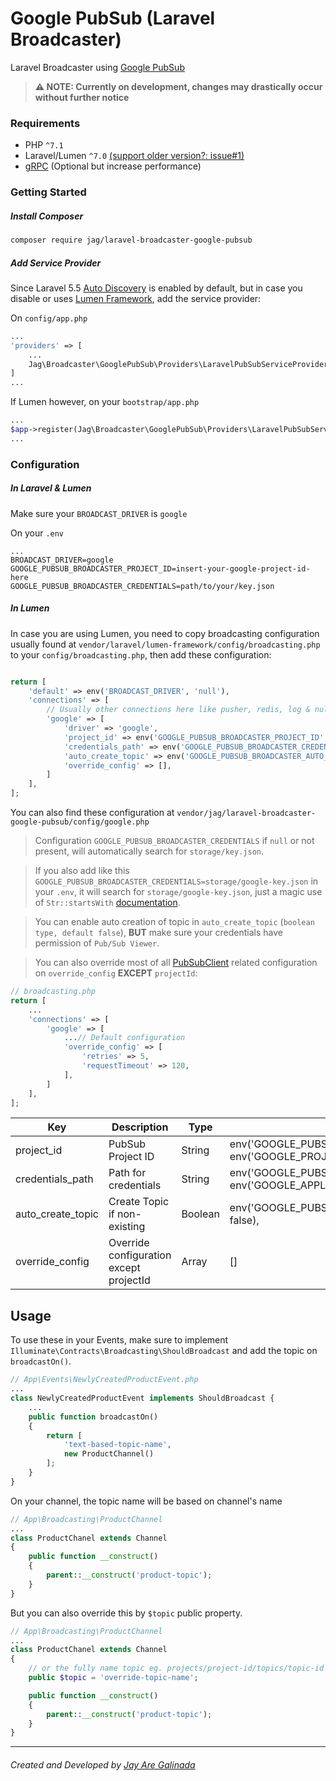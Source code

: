 # Google PubSub (Laravel Broadcaster)
Laravel Broadcaster using [Google PubSub](https://cloud.google.com/pubsub/)
> __⚠️ NOTE: Currently on development, changes may drastically occur without further notice__ 

### Requirements
- PHP `^7.1`
- Laravel/Lumen `^7.0` [(support older version?: issue#1)](https://github.com/jayaregalinada/laravel-broadcaster-google-pubsub/issues/1)
- [gRPC](https://cloud.google.com/php/grpc) (Optional but increase performance)

### Getting Started

##### Install Composer
```sh
composer require jag/laravel-broadcaster-google-pubsub
```

##### Add Service Provider
Since Laravel 5.5 [Auto Discovery](https://medium.com/@taylorotwell/package-auto-discovery-in-laravel-5-5-ea9e3ab20518) is enabled by default, but in case you disable or uses [Lumen Framework](https://lumen.laravel.com), add the service provider:

On `config/app.php`
```php
...
'providers' => [
    ...
    Jag\Broadcaster\GooglePubSub\Providers\LaravelPubSubServiceProvider::class,
]
...
```
If Lumen however, on your `bootstrap/app.php`
```php
...
$app->register(Jag\Broadcaster\GooglePubSub\Providers\LaravelPubSubServiceProvider::class);
...
```

### Configuration

##### In Laravel & Lumen
Make sure your `BROADCAST_DRIVER` is `google`

On your `.env`
```
...
BROADCAST_DRIVER=google
GOOGLE_PUBSUB_BROADCASTER_PROJECT_ID=insert-your-google-project-id-here
GOOGLE_PUBSUB_BROADCASTER_CREDENTIALS=path/to/your/key.json
```

##### In Lumen
In case you are using Lumen, you need to copy broadcasting configuration usually found at `vendor/laravel/lumen-framework/config/broadcasting.php` to your `config/broadcasting.php`, then add these configuration:

```php

return [
    'default' => env('BROADCAST_DRIVER', 'null'),
    'connections' => [
        // Usually other connections here like pusher, redis, log & null by default
        'google' => [
            'driver' => 'google',
            'project_id' => env('GOOGLE_PUBSUB_BROADCASTER_PROJECT_ID', env('GOOGLE_PROJECT_ID', env('GCLOUD_PROJECT'))),
            'credentials_path' => env('GOOGLE_PUBSUB_BROADCASTER_CREDENTIALS', env('GOOGLE_APPLICATION_CREDENTIALS')),
            'auto_create_topic' => env('GOOGLE_PUBSUB_BROADCASTER_AUTO_CREATE_TOPIC', false),
            'override_config' => [],
        ]
    ],
];
```

You can also find these configuration at `vendor/jag/laravel-broadcaster-google-pubsub/config/google.php`

> Configuration `GOOGLE_PUBSUB_BROADCASTER_CREDENTIALS` if `null` or not present, will automatically search for `storage/key.json`.

> If you also add like this `GOOGLE_PUBSUB_BROADCASTER_CREDENTIALS=storage/google-key.json` in your `.env`, it will search for `storage/google-key.json`, just a magic use of `Str::startsWith` [documentation](https://laravel.com/docs/7.x/helpers#method-starts-with).  

> You can enable auto creation of topic in `auto_create_topic` (`boolean type, default false`), __BUT__ make sure your credentials have permission of `Pub/Sub Viewer`.

> You can also override most of all [PubSubClient](https://googleapis.github.io/google-cloud-php/#/docs/google-cloud/v0.132.0/pubsub/pubsubclient) related configuration on `override_config` __EXCEPT__ `projectId`:

```php
// broadcasting.php
return [
    ...
    'connections' => [
        'google' => [
            ...// Default configuration
            'override_config' => [
                'retries' => 5,
                'requestTimeout' => 120,
            ],
        ]
    ],
];
``` 

| Key               | Description                             | Type    | Default                                                                                      |
|-------------------|-----------------------------------------|---------|----------------------------------------------------------------------------------------------|
| project_id        | PubSub Project ID                       | String  | env('GOOGLE_PUBSUB_BROADCASTER_PROJECT_ID', env('GOOGLE_PROJECT_ID', env('GCLOUD_PROJECT'))) |
| credentials_path  | Path for credentials                    | String  | env('GOOGLE_PUBSUB_BROADCASTER_CREDENTIALS', env('GOOGLE_APPLICATION_CREDENTIALS'))          |
| auto_create_topic | Create Topic if non-existing            | Boolean | env('GOOGLE_PUBSUB_BROADCASTER_AUTO_CREATE_TOPIC', false),                                   |
| override_config   | Override configuration except projectId | Array   | []                                                                                           |

## Usage
To use these in your Events, make sure to implement `Illuminate\Contracts\Broadcasting\ShouldBroadcast` and add the topic on `broadcastOn()`.

```php
// App\Events\NewlyCreatedProductEvent.php
...
class NewlyCreatedProductEvent implements ShouldBroadcast {
    ...
    public function broadcastOn()
    {
        return [
            'text-based-topic-name',
            new ProductChannel()
        ];   
    }   
}
```

On your channel, the topic name will be based on channel's name
```php
// App\Broadcasting\ProductChannel
...
class ProductChanel extends Channel
{
    public function __construct()
    {
        parent::__construct('product-topic');    
    }
}
```

But you can also override this by `$topic` public property.
```php
// App\Broadcasting\ProductChannel
...
class ProductChanel extends Channel
{
    // or the fully name topic eg. projects/project-id/topics/topic-id
    public $topic = 'override-topic-name';

    public function __construct()
    {
        parent::__construct('product-topic');    
    }
}
```

* * *
###### Created and Developed by [Jay Are Galinada](https://jayaregalinada.github.io)
